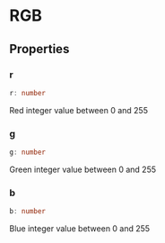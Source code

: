 # RGB

## Properties

### r

```ts
r: number
```

Red integer value between 0 and 255

### g

```ts
g: number
```

Green integer value between 0 and 255

### b

```ts
b: number
```

Blue integer value between 0 and 255
